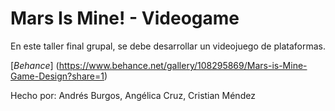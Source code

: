 # Mars Is Mine! - Videogame

En este taller final grupal, se debe desarrollar un videojuego de plataformas.

[*Behance*] (https://www.behance.net/gallery/108295869/Mars-is-Mine-Game-Design?share=1)


Hecho por: Andrés Burgos, Angélica Cruz, Cristian Méndez